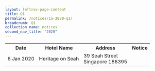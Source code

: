 ```yaml
---
layout: leftnav-page-content
title: Q1 
permalink: /notices/1a-2020-q1/
breadcrumb: Q1 
collection_name: notices
second_nav_title: "2020"
---
```


<table>
   <tr>
    <th>Date</th>
    <th>Hotel Name</th>
    <th>Address</th>
    <th>Notice</th>
  </tr> 
  <tr>
    <td>6 Jan 2020</td>
    <td>Heritage on Seah</td>
    <td>39 Seah Street <br>Singapore 188395 <br></td>
    <td><a href="/files/Heritage on Seah.pdf"></a></td>
  </tr>
  </table>
